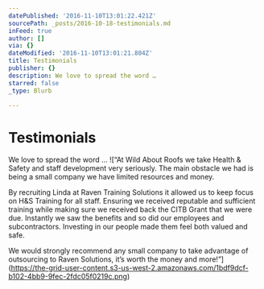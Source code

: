 ```yaml
---
datePublished: '2016-11-10T13:01:22.421Z'
sourcePath: _posts/2016-10-18-testimonials.md
inFeed: true
author: []
via: {}
dateModified: '2016-11-10T13:01:21.804Z'
title: Testimonials
publisher: {}
description: We love to spread the word …
starred: false
_type: Blurb

---
```

# Testimonials

We love to spread the word ...
![“At Wild About Roofs we take Health & Safety and staff development very seriously. The main obstacle we had is being a small company we have limited resources and money.
 
By recruiting Linda at Raven Training Solutions it allowed us to keep focus on H&S Training for all staff. Ensuring we received reputable and sufficient training while making sure we received back the CITB Grant that we were due. Instantly we saw the benefits and so did our employees and subcontractors. Investing in our people made them feel both valued and safe.
 
We would strongly recommend any small company to take advantage of outsourcing to Raven Solutions, it’s worth the money and more!”](https://the-grid-user-content.s3-us-west-2.amazonaws.com/1bdf9dcf-b102-4bb9-9fec-2fdc05f0219c.png)